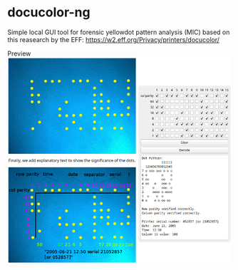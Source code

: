 # docucolor-ng
Simple local GUI tool for forensic yellowdot pattern analysis (MIC) based on this reasearch by the EFF: https://w2.eff.org/Privacy/printers/docucolor/


Preview
![alt text](image.png)

